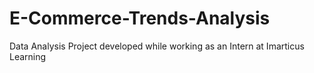 # E-Commerce-Trends-Analysis
Data Analysis Project developed while working as an Intern at Imarticus Learning
